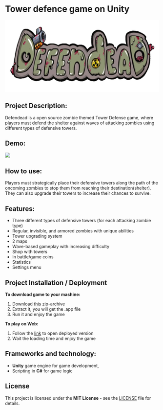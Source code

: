 # Tower defence game on Unity

<img src="Screenshoots/logo.png" width= "682" height = "236">

## Project Description: 
Defendead is a open source zombie themed Tower Defense game, where players must defend the shelter against waves of attacking zombies using different types of defensive towers. 

## Demo: 
<img src="Screenshoots/demo.gif">

## How to use: 
Players must strategically place their defensive towers along the path of the oncoming zombies to stop them from reaching their destination(shelter). They can also upgrade their towers to increase their chances to survive.

## Features: 
- Three different types of defensive towers (for each attacking zombie type)
- Regular, invisible, and armored zombies with unique abilities 
- Tower upgrading system
- 2 maps
- Wave-based gameplay with increasing difficulty
- Shop with towers
- In battle/game coins
- Statistics
- Settings menu 

## Project Installation / Deployment

**To download game to your mashine:**
1) Download [this](MVP2.app.zip) zip-archive
2) Extract it, you will get the .app file
3) Run it and enjoy the game 

**To play on Web:**
1) Follow the [link](https://slant14.itch.io/tower-defense) to open deployed version
2) Wait the loading time and enjoy the game

## Frameworks and technology:
 - **Unity** game engine for game development, 
 - Scripting in **C#** for game logic

## License
This project is licensed under the **MIT License** - see the [LICENSE](LICENSE) file for details.